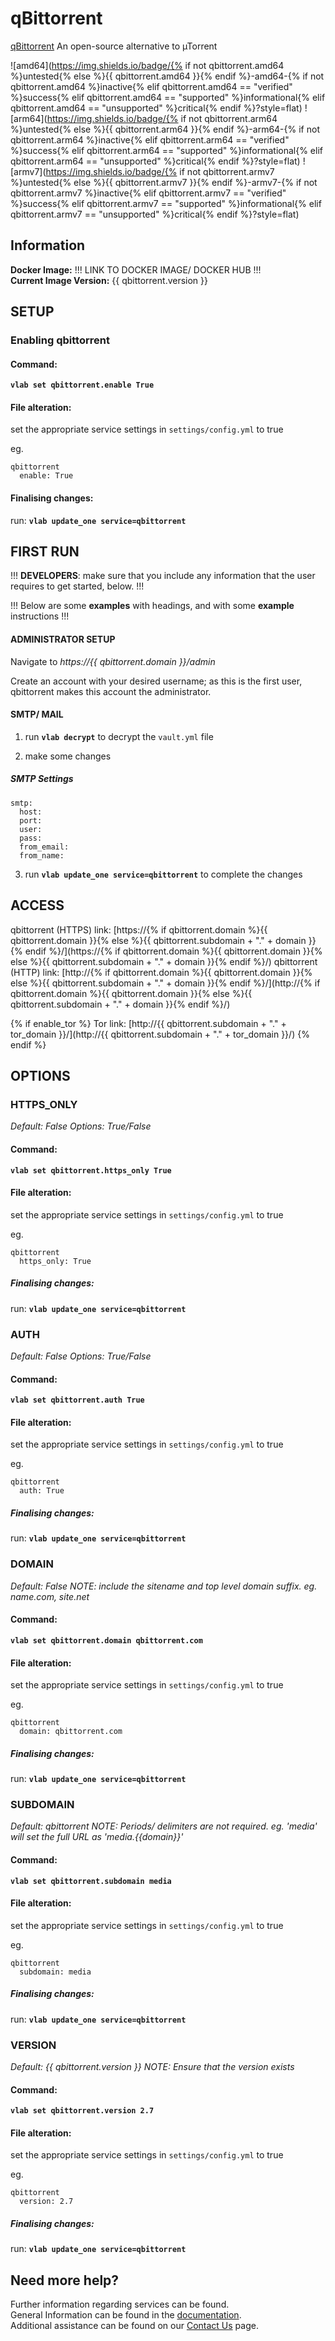 # qBittorrent

[qBittorrent](https://www.qbittorrent.org/) An open-source alternative to µTorrent

![amd64](https://img.shields.io/badge/{% if not qbittorrent.amd64 %}untested{% else %}{{ qbittorrent.amd64 }}{% endif %}-amd64-{% if not qbittorrent.amd64 %}inactive{% elif qbittorrent.amd64 == "verified" %}success{% elif qbittorrent.amd64 == "supported" %}informational{% elif qbittorrent.amd64 == "unsupported" %}critical{% endif %}?style=flat)
![arm64](https://img.shields.io/badge/{% if not qbittorrent.arm64 %}untested{% else %}{{ qbittorrent.arm64 }}{% endif %}-arm64-{% if not qbittorrent.arm64 %}inactive{% elif qbittorrent.arm64 == "verified" %}success{% elif qbittorrent.arm64 == "supported" %}informational{% elif qbittorrent.arm64 == "unsupported" %}critical{% endif %}?style=flat)
![armv7](https://img.shields.io/badge/{% if not qbittorrent.armv7 %}untested{% else %}{{ qbittorrent.armv7 }}{% endif %}-armv7-{% if not qbittorrent.armv7 %}inactive{% elif qbittorrent.armv7 == "verified" %}success{% elif qbittorrent.armv7 == "supported" %}informational{% elif qbittorrent.armv7 == "unsupported" %}critical{% endif %}?style=flat)

## Information


**Docker Image:** !!! LINK TO DOCKER IMAGE/ DOCKER HUB !!! \
**Current Image Version:** {{ qbittorrent.version }}

## SETUP

### Enabling qbittorrent

#### Command:

**`vlab set qbittorrent.enable True`**

#### File alteration:

set the appropriate service settings in `settings/config.yml` to true

eg.
```
qbittorrent
  enable: True
```

#### Finalising changes:

run: **`vlab update_one service=qbittorrent`**

## FIRST RUN

!!! **DEVELOPERS**: make sure that you include any information that the user requires to get started, below. !!!

!!! Below are some **examples** with headings, and with some **example** instructions !!!

#### ADMINISTRATOR SETUP

Navigate to *https://{{ qbittorrent.domain }}/admin*

Create an account with your desired username; as this is the first user, qbittorrent makes this account the administrator.

#### SMTP/ MAIL

1. run **`vlab decrypt`** to decrypt the `vault.yml` file

2. make some changes


##### SMTP Settings
```
smtp:
  host:
  port:
  user:
  pass:
  from_email:
  from_name:
```

3. run **`vlab update_one service=qbittorrent`** to complete the changes


## ACCESS

qbittorrent (HTTPS) link: [https://{% if qbittorrent.domain %}{{ qbittorrent.domain }}{% else %}{{ qbittorrent.subdomain + "." + domain }}{% endif %}/](https://{% if qbittorrent.domain %}{{ qbittorrent.domain }}{% else %}{{ qbittorrent.subdomain + "." + domain }}{% endif %}/)
qbittorrent (HTTP) link: [http://{% if qbittorrent.domain %}{{ qbittorrent.domain }}{% else %}{{ qbittorrent.subdomain + "." + domain }}{% endif %}/](http://{% if qbittorrent.domain %}{{ qbittorrent.domain }}{% else %}{{ qbittorrent.subdomain + "." + domain }}{% endif %}/)

{% if enable_tor %}
Tor link: [http://{{ qbittorrent.subdomain + "." + tor_domain }}/](http://{{ qbittorrent.subdomain + "." + tor_domain }}/)
{% endif %}

## OPTIONS

### HTTPS_ONLY
*Default: False*
*Options: True/False*

#### Command:

**`vlab set qbittorrent.https_only True`**

#### File alteration:

set the appropriate service settings in `settings/config.yml` to true

eg.
```
qbittorrent
  https_only: True
```

##### Finalising changes:

run: **`vlab update_one service=qbittorrent`**

### AUTH
*Default: False*
*Options: True/False*

#### Command:

**`vlab set qbittorrent.auth True`**

#### File alteration:

set the appropriate service settings in `settings/config.yml` to true

eg.
```
qbittorrent
  auth: True
```

##### Finalising changes:

run: **`vlab update_one service=qbittorrent`**

### DOMAIN
*Default: False*
*NOTE: include the sitename and top level domain suffix. eg. name.com, site.net*

#### Command:

**`vlab set qbittorrent.domain qbittorrent.com`**

#### File alteration:

set the appropriate service settings in `settings/config.yml` to true

eg.
```
qbittorrent
  domain: qbittorrent.com
```

##### Finalising changes:

run: **`vlab update_one service=qbittorrent`**

### SUBDOMAIN
*Default: qbittorrent*
*NOTE: Periods/ delimiters are not required. eg. 'media' will set the full URL as 'media.{{domain}}'*

#### Command:

**`vlab set qbittorrent.subdomain media`**

#### File alteration:

set the appropriate service settings in `settings/config.yml` to true

eg.
```
qbittorrent
  subdomain: media
```

##### Finalising changes:

run: **`vlab update_one service=qbittorrent`**

### VERSION
*Default: {{  qbittorrent.version  }}*
*NOTE: Ensure that the version exists*

#### Command:

**`vlab set qbittorrent.version 2.7`**

#### File alteration:

set the appropriate service settings in `settings/config.yml` to true

eg.
```
qbittorrent
  version: 2.7
```

##### Finalising changes:

run: **`vlab update_one service=qbittorrent`**

## Need more help?
Further information regarding services can be found. \
General Information can be found in the [documentation](https://docs.vivumlab.com). \
Additional assistance can be found on our [Contact Us](https://docs.vivumlab.com/Contact-us) page.
